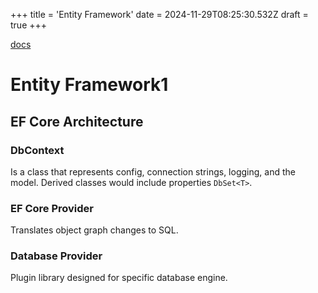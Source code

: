 +++
title = 'Entity Framework'
date = 2024-11-29T08:25:30.532Z
draft = true
+++

[docs](https://learn.microsoft.com/en-us/training/modules/persist-data-ef-core/)

# Entity Framework1

## EF Core Architecture

### DbContext
Is a class that represents config, connection strings, logging, and the model.
Derived classes would include properties `DbSet<T>`.

### EF Core Provider
Translates object graph changes to SQL.

### Database Provider
Plugin library designed for specific database engine.

